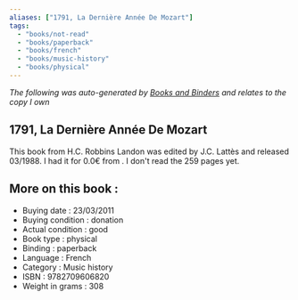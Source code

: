 ```yaml
---
aliases: ["1791, La Dernière Année De Mozart"] 
tags: 
  - "books/not-read" 
  - "books/paperback" 
  - "books/french"
  - "books/music-history"
  - "books/physical"
---
```


_The following was auto-generated by [Books and Binders](Books%20and%20Binders.md) and relates to the copy I own_
## 1791, La Dernière Année De Mozart
This book from H.C. Robbins Landon was edited by J.C. Lattès and released 03/1988. I had it for 0.0€ from . I don't read the 259 pages yet.

## More on this book :
- Buying date : 23/03/2011
- Buying condition : donation
- Actual condition : good
- Book type : physical
- Binding : paperback
- Language : French
- Category : Music history
- ISBN : 9782709606820
- Weight in grams : 308
